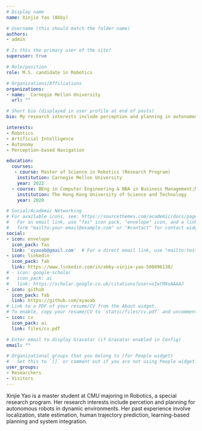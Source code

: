 ```yaml
---
# Display name
name: Xinjie Yao (Abby)

# Username (this should match the folder name)
authors:
- admin

# Is this the primary user of the site?
superuser: true

# Role/position
role: M.S. candidate in Robotics

# Organizations/Affiliations
organizations:
- name:  Carnegie Mellon University
  url: ""

# Short bio (displayed in user profile at end of posts)
bio: My research interests include perception and planning in autonomous mobile robots.

interests:
- Robotics
- Artificial Intelligence
- Autonomy 
- Perception-based Navigation

education:
  courses:
   - course: Master of Science in Robotics (Research Program)
    institution: Carnegie Mellon University
    year: 2022
  - course: BEng in Computer Engineering & BBA in Business Management;Minor in Robotics
    institution: The Hong Kong University of Science and Technology
    year: 2020

# Social/Academic Networking
# For available icons, see: https://sourcethemes.com/academic/docs/page-builder/#icons
#   For an email link, use "fas" icon pack, "envelope" icon, and a link in the
#   form "mailto:your-email@example.com" or "#contact" for contact widget.
social:
- icon: envelope
  icon_pack: fas
  link: 'xyaoab@gmail.com'  # For a direct email link, use "mailto:test@example.org".
- icon: linkedin
  icon_pack: fab
  link: https://www.linkedin.com/in/abby-xinjie-yao-508896138/
# - icon: google-scholar
#   icon_pack: ai
#   link: https://scholar.google.co.uk/citations?user=sIwtMXoAAAAJ
- icon: github
  icon_pack: fab
  link: https://github.com/xyaoab
# Link to a PDF of your resume/CV from the About widget.
# To enable, copy your resume/CV to `static/files/cv.pdf` and uncomment the lines below.
- icon: cv
  icon_pack: ai
  link: files/cv.pdf

# Enter email to display Gravatar (if Gravatar enabled in Config)
email: ""

# Organizational groups that you belong to (for People widget)
#   Set this to `[]` or comment out if you are not using People widget.
user_groups:
- Researchers
- Visitors
---
```


Xinjie Yao is a master student at CMU majoring in Robotics, a special research program. Her research interests include percetion and planning for autonomous robots in dynamic environments. Her past experience involve localization, state estimation, human trajectory prediction, learning-based planning and system integration.

